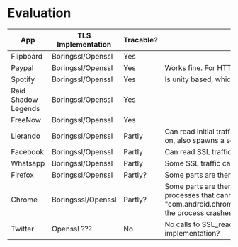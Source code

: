 # Evaluation

| App | TLS Implementation | Tracable? | Comment |
| ------ | ------ | ------ | ------ |
| Flipboard | Boringssl/Openssl | Yes | |
| Paypal | Boringssl/Openssl | Yes | Works fine. For HTTP2 traffic you have to tell wireshark explicitly what it is. |
| Spotify | Boringssl/Openssl | Yes | Is unity based, which leads to the assumption that unity apps in general should work. |
| Raid Shadow Legends | Boringssl/Openssl | Yes | |
| FreeNow | Boringssl/Openssl | Yes | |
| Lierando | Boringssl/Openssl | Partly | Can read initial traffic, but not requests to individual restaurants. Lots of forking going on, also spawns a service. |
| Facebook | Boringssl/Openssl | Partly | Can read SSL traffic, but there is mainly QUIC |
| Whatsapp | Boringssl/Openssl | Partly | Some SSL traffic can be read, but most is happening via NoisePipes on port 5222 |
| Firefox | Boringssl/Openssl | Partly? | Some parts are there but there is definitly something missing. |  
| Chrome | Boringsssl/Openssl | Partly? | Some parts are there but there is definitly something missing. Chrome runs multiple processes that cannot even be catched via spawn-gating. When trying to attach to "com.android.chrome:sandboxed_process0:org.chromium.content.app.SandboxedPro" the process crashes, maybe some kind of anti-debug.|
| Twitter | Openssl ??? | No | No calls to SSL_read/write, but to many methods from libcrypto. Maybe own implementation?|

